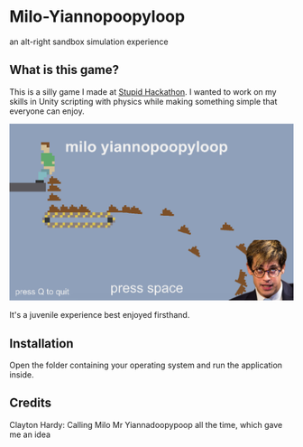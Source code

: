 # Milo-Yiannopoopyloop
an alt-right sandbox simulation experience

## What is this game?
This is a silly game I made at [Stupid Hackathon](http://www.stupidhackathon.com "Stupid Hackathon"). I wanted to work on my skills in Unity scripting with physics while making something simple that everyone can enjoy. 

![](Screenshots/screenshot.png?raw=true)


It's a juvenile experience best enjoyed firsthand.


## Installation

Open the folder containing your operating system and run the application inside.


## Credits

Clayton Hardy: Calling Milo Mr Yiannadoopypoop all the time, which gave me an idea

